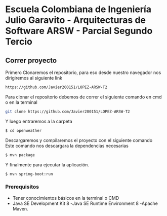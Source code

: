 # Escuela Colombiana de Ingeniería Julio Garavito - Arquitecturas de Software ARSW - Parcial Segundo Tercio

## Correr proyecto

Primero Clonaremos el repositorio, para eso desde nuestro navegador nos dirigiremos al siguiente link

```sh
https://github.com/Javier200151/LOPEZ-ARSW-T2
```

Para clonar el repositorio debemos de correr el siguiente comando en cmd o en la terminal 

```sh
git clone https://github.com/Javier200151/LOPEZ-ARSW-T2
 ```

 Y luego entraremos a la carpeta

```sh
$ cd openweather
 ```
Descargaremos y compilaremos el proyecto con el siguiente comando  
Este comando nos descargara la dependencias necesarias

 ```sh
$ mvn package
 ```
 Y finalmente para ejecutar la aplicación.

 ```sh
$ mvn spring-boot:run
 ```

### Prerequisitos

* Tener conocimientos básicos en la terminal o CMD
* Java SE Development Kit 8 -Java SE Runtime Environment 8 -Apache Maven.